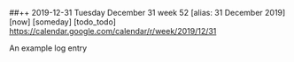 ﻿##++ 2019-12-31 Tuesday December 31 week 52 [alias: 31 December 2019] [now] [someday] [todo_todo]
https://calendar.google.com/calendar/r/week/2019/12/31



An example log entry

